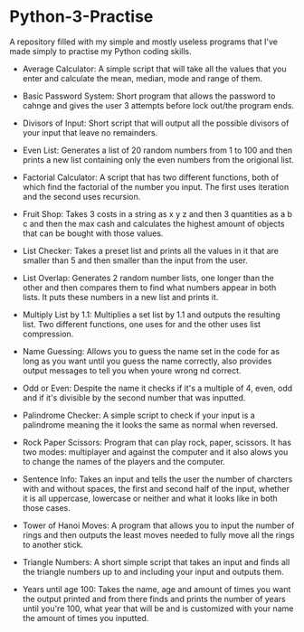 # Python-3-Practise
A repository filled with my simple and mostly useless programs that I've made simply to practise my Python coding skills.

- Average Calculator: A simple script that will take all the values that you enter and calculate the mean, median, mode and range of them.

- Basic Password System: Short program that allows the password to cahnge and gives the user 3 attempts before lock out/the program ends.

- Divisors of Input: Short script that will output all the possible divisors of your input that leave no remainders.

- Even List: Generates a list of 20 random numbers from 1 to 100 and then prints a new list containing only the even numbers from the origional list.

- Factorial Calculator: A script that has two different functions, both of which find the factorial of the number you input. The first uses iteration and the second uses recursion.

- Fruit Shop: Takes 3 costs in a string as x y z and then 3 quantities as a b c and then the max cash and calculates the highest amount of objects that can be bought with those values.

- List Checker: Takes a preset list and prints all the values in it that are smaller than 5 and then smaller than the input from the user.

- List Overlap: Generates 2 random number lists, one longer than the other and then compares them to find what numbers appear in both lists. It puts these numbers in a new list and prints it.

- Multiply List by 1.1: Multiplies a set list by 1.1 and outputs the resulting list. Two different functions, one uses for and the other uses list compression.

- Name Guessing: Allows you to guess the name set in the code for as long as you want until you guess the name correctly, also provides output messages to tell you when youre wrong nd correct.

- Odd or Even: Despite the name it checks if it's a multiple of 4, even, odd and if it's divisible by the second number that was inputted.

- Palindrome Checker: A simple script to check if your input is a palindrome meaning the it looks the same as normal when reversed.

- Rock Paper Scissors: Program that can play rock, paper, scissors. It has two modes: multiplayer and against the computer and it also alows you to change the names of the players and the computer.

- Sentence Info: Takes an input and tells the user the number of charcters with and without spaces, the first and second half of the input, whether it is all uppercase, lowercase or neither and what it looks like in both those cases.

- Tower of Hanoi Moves: A program that allows you to input the number of rings and then outputs the least moves needed to fully move all the rings to another stick.

- Triangle Numbers: A short simple script that takes an input and finds all the triangle numbers up to and including your input and outputs them.

- Years until age 100: Takes the name, age and amount of times you want the output printed and from there finds and prints the number of years until you're 100, what year that will be and is customized with your name the amount of times you inputted.
